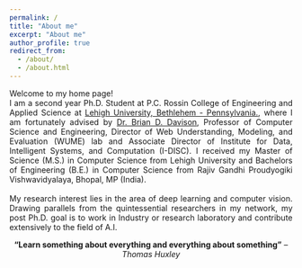 ```yaml
---
permalink: /
title: "About me"
excerpt: "About me"
author_profile: true
redirect_from: 
  - /about/
  - /about.html
---
```

<p style="text-align: justify;"> Welcome to my home page! <br>
I am a second year Ph.D. Student at P.C. Rossin College of Engineering and Applied Science at <a href="https://www1.lehigh.edu">Lehigh University, Bethlehem - Pennsylvania.</a>, where I am fortunately advised by <a href="http://www.cse.lehigh.edu/~brian/">Dr. Brian D. Davison</a>, Professor of Computer Science and Engineering, Director of Web Understanding, Modeling, and Evaluation (WUME) lab and Associate Director of Institute for Data, Intelligent Systems, and Computation (I-DISC). I received my Master of Science (M.S.) in Computer Science from Lehigh University and Bachelors of Engineering (B.E.) in Computer Science from Rajiv Gandhi Proudyogiki Vishwavidyalaya, Bhopal, MP (India).<br><br>
My research interest lies in the area of 
deep learning and computer vision. Drawing parallels from the quintessential researchers in my network, my post Ph.D. goal is to work in Industry or research laboratory and contribute extensively to the field of A.I.</p>

<!-- <p style="text-align: justify;">Hi, I'm Eashan. I love engaging content, staying well-informed, and always looking for an environment conducive to the holistic development of my being. I stay on my toes and am always ready for the challenges life throws at me. :)
Currently, I live in Bethlehem, Pennsylvania, but originally I'm from India. So I try and take advantage of the best that the east coast has to offer. I love delving into all the up-and-coming research topics with sustainable research potential based on Machine Learning, Data Science, and Computer Vision.
<br/><br/>
I'm a graduate researcher and graduate teaching assistant currently pursuing my Doctor of Philosophy (Ph.D.) in Computer Science (Data Science & Machine Learning) from <a href="https://www1.lehigh.edu">Lehigh University, Bethlehem - Pennsylvania.</a>, where I am fortunately advised by <a href="http://www.cse.lehigh.edu/~brian/">Dr. Brian D. Davison</a>, Professor of Computer Science and Engineering, Director of Web Understanding, Modeling, and Evaluation (WUME) lab and Associate Director of Institute for Data, Intelligent Systems, and Computation (I-DISC). I completed my Master of Science (M.S.) in Computer Science from Lehigh University and Bachelors of Engineering (B.E.) in Computer Science from Rajiv Gandhi Proudyogiki Vishwavidyalaya, Bhopal, MP (India). I specialize in adversarial machine learning, data science, and computer vision, emphasizing deep learning. My work revolves around a broad area of data science, building stochastic optimal neural network models, and software engineering. Drawing parallels from the quintessential researchers at Lehigh, my post Ph.D. goal is to work in Industry or research laboratory and contribute extensively to the field of deep learning.</p><br/> -->

<!-- 
<iframe src="https://calendar.google.com/calendar/embed?src=eaa418%40lehigh.edu&ctz=America%2FNew_York" style="border: 0" width="400" height="250" frameborder="0" scrolling="no"></iframe> -->

<p style="text-align: center;"><b>“Learn something about everything and everything about something”</b><i> – Thomas Huxley</i></p>